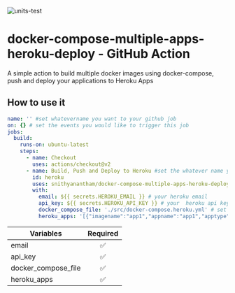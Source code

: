 
![units-test](https://github.com/snithyanantham/docker-compose-multiple-apps-heroku-deploy/workflows/units-test/badge.svg)

# docker-compose-multiple-apps-heroku-deploy - GitHub Action

A simple action to build multiple docker images using docker-compose, push and deploy your applications to Heroku Apps


## How to use it

```yml
name: '' #set whatevername you want to your github job
on: {} # set the events you would like to trigger this job
jobs:
  build:
    runs-on: ubuntu-latest
    steps:
      - name: Checkout
        uses: actions/checkout@v2
      - name: Build, Push and Deploy to Heroku #set the whatever name you want to this step
        id: heroku
        uses: snithyanantham/docker-compose-multiple-apps-heroku-deploy@v1.0  # use the latest version of the action
        with:
          email: ${{ secrets.HEROKU_EMAIL }} # your heroku email
          api_key: ${{ secrets.HEROKU_API_KEY }} # your  heroku api key
          docker_compose_file: './src/docker-compose.heroku.yml' # set the path to the folder where the docker-compose file is located
          heroku_apps: '[{"imagename":"app1","appname":"app1","apptype":"web"},{"imagename":"app2","appname":"app2","apptype":"web"},{"imagename":"app3","appname":"app2","apptype":"worker"}]' # List of Docker Image name, Heroku app and Heroku app type
```

| Variables  | Required           |
| ------------- |:-------------:|
| email      | ✅|
| api_key      | ✅|
| docker_compose_file | ✅|
| heroku_apps | ✅|
